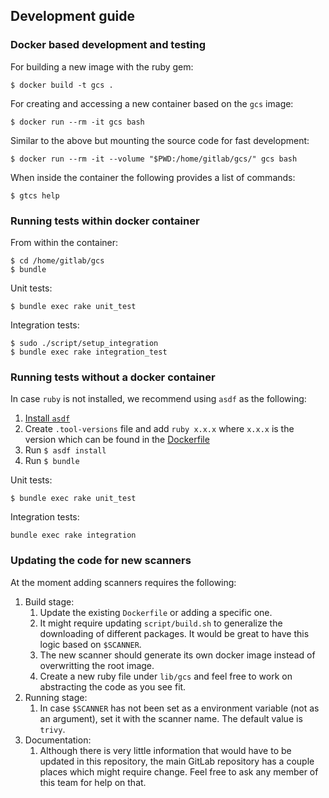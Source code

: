 ## Development guide

### Docker based development and testing

For building a new image with the ruby gem:

```
$ docker build -t gcs .
```

For creating and accessing a new container based on the `gcs` image:

```
$ docker run --rm -it gcs bash
```

Similar to the above but mounting the source code for fast development:

```
$ docker run --rm -it --volume "$PWD:/home/gitlab/gcs/" gcs bash
```

When inside the container the following provides a list of commands:

```
$ gtcs help
```

### Running tests within docker container

From within the container:
```
$ cd /home/gitlab/gcs
$ bundle
```

Unit tests:

```
$ bundle exec rake unit_test
```

Integration tests:

```
$ sudo ./script/setup_integration
$ bundle exec rake integration_test
```


### Running tests without a docker container

In case `ruby` is not installed, we recommend using `asdf` as the following:
   1. [Install `asdf`](https://asdf-vm.com/#/core-manage-asdf?id=install)
   1. Create `.tool-versions` file and add `ruby x.x.x` where `x.x.x` is the version which can be found in the [Dockerfile](../Dockerfile)
   1. Run `$ asdf install`
   1. Run `$ bundle`

Unit tests:

```
$ bundle exec rake unit_test
```

Integration tests:

```
bundle exec rake integration
```

### Updating the code for new scanners

At the moment adding scanners requires the following:

1. Build stage:
   1. Update the existing `Dockerfile` or adding a specific one.
   1. It might require updating `script/build.sh` to generalize the downloading of different packages. It would be great to have this logic based on `$SCANNER`.
   1. The new scanner should generate its own docker image instead of overwritting the root image.
   1. Create a new ruby file under `lib/gcs` and feel free to work on abstracting the code as you see fit.
1. Running stage:
   1. In case `$SCANNER` has not been set as a environment variable (not as an argument), set it with the scanner name. The default value is `trivy`.
1. Documentation:
   1. Although there is very little information that would have to be updated in this repository, the main GitLab repository has a couple places which might require change. Feel free to ask any member of this team for help on that.
